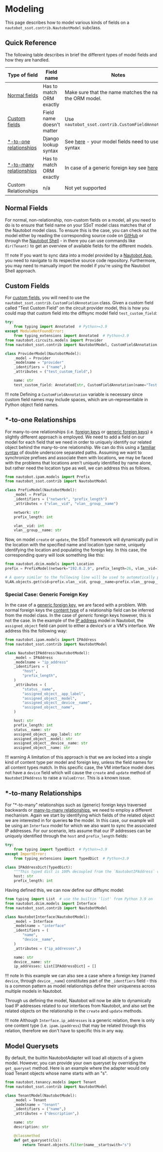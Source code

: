 # Modeling

This page describes how to model various kinds of fields on a `nautobot_ssot.contrib.NautobotModel` subclass.

## Quick Reference

The following table describes in brief the different types of model fields and how they are handled.

| Type of field                                      | Field name                | Notes                                                                                                                                            | Applies to                                                                                                                                                                                                              |
|----------------------------------------------------|---------------------------|--------------------------------------------------------------------------------------------------------------------------------------------------|-------------------------------------------------------------------------------------------------------------------------------------------------------------------------------------------------------------------------|
| [Normal fields](#normal-fields)                    | Has to match ORM exactly  | Make sure that the name matches the name in the ORM model.                                                                                       | Fields that are neither custom fields nor relations                                                                                                                                                              |
| [Custom fields](#custom-fields)                    | Field name doesn't matter | Use `nautobot_ssot.contrib.CustomFieldAnnotation`                                                                                                | [Nautobot custom fields](https://docs.nautobot.com/projects/core/en/stable/user-guides/custom-fields/?h=custom+fields)                                                                                                  |
| [*-to-one relationships](#-to-one-relationships)   | Django lookup syntax      | See [here](https://docs.djangoproject.com/en/3.2/topics/db/queries/#lookups-that-span-relationships) - your model fields need to use this syntax | `django.db.models.OneToOneField`, `django.db.models.ForeignKey`, `django.contrib.contenttypes.fields.GenericForeignKey`                                                                                                 |
| [*-to-many relationships](#-to-many-relationships) | Has to match ORM exactly  | In case of a generic foreign key see [here](#special-case-generic-foreign-key)                                                                   | `django.db.models.ManyToManyField`, `django.contrib.contenttypes.fields.GenericRelation`, `django.db.models.ForeignKey` [backwards](https://docs.djangoproject.com/en/3.2/topics/db/queries/#backwards-related-objects) |
| Custom Relationships | n/a | Not yet supported | https://docs.nautobot.com/projects/core/en/stable/models/extras/relationship/ |


## Normal Fields

For normal, non-relationship, non-custom fields on a model, all you need to do is to ensure that field name on your SSoT model class matches that of the Nautobot model class. To ensure this is the case, you can check out the model either by reading the corresponding source code on [GitHub](https://github.com/nautobot/nautobot) or through the [Nautobot Shell](https://docs.nautobot.com/projects/core/en/stable/administration/nautobot-shell/) - in there you can use commands like `dir(Tenant)` to get an overview of available fields for the different models.

!!! note
    If you want to sync data into a model provided by a [Nautobot App](https://docs.nautobot.com/projects/core/en/stable/plugins/), you need to navigate to its respective source code repository. Furthermore, you may need to manually import the model if you're using the Nautobot Shell approach.

## Custom Fields

For [custom fields](https://docs.nautobot.com/projects/core/en/stable/models/extras/customfield/), you will need to use the `nautobot_ssot.contrib.CustomFieldAnnotation` class. Given a custom field called "Test Custom Field" on the circuit provider model, this is how you could map that custom field into the diffsync model field `test_custom_field`:

```python
try:
    from typing import Annotated  # Python>=3.9
except ModuleNotFoundError:
    from typing_extensions import Annotated  # Python<3.9
from nautobot.circuits.models import Provider
from nautobot_ssot.contrib import NautobotModel, CustomFieldAnnotation

class ProviderModel(NautobotModel):
    _model = Provider
    _modelname = "provider"
    _identifiers = ("name",)
    _attributes = ("test_custom_field",)

    name: str
    test_custom_field: Annotated[str, CustomFieldAnnotation(name="Test Custom Field")]
```

!!! note
    Defining a `CustomFieldAnnotation` variable is necessary since custom field names may include spaces, which are un-representable in Python object field names.

## *-to-one Relationships

For many-to-one relationships (i.e. [foreign keys](https://docs.djangoproject.com/en/3.2/topics/db/examples/many_to_one/) or [generic foreign keys](https://docs.djangoproject.com/en/3.2/ref/contrib/contenttypes/#generic-relations)) a slightly different approach is employed. We need to add a field on our model for each field that we need in order to uniquely identify our related object behind the many-to-one relationship. We can do this using a [familiar syntax](https://docs.djangoproject.com/en/3.2/topics/db/queries/#lookups-that-span-relationships) of double underscore separated paths. Assuming we want to synchronize prefixes and associate them with locations, we may be faced with the problems that locations aren't uniquely identified by name alone, but rather need the location type as well, we can address this as follows.

```python
from nautobot.ipam.models import Prefix
from nautobot_ssot.contrib import NautobotModel

class PrefixModel(NautobotModel):
    _model = Prefix
    _identifiers = ("network", "prefix_length")
    _attributes = ("vlan__vid", "vlan__group__name")

    network: str
    prefix_length: int

    vlan__vid: int
    vlan__group__name: str
```

Now, on model `create` or `update`, the SSoT framework will dynamically pull in the location with the specified name and location type name, uniquely identifying the location and populating the foreign key. In this case, the corresponding query will look something like this:

```python
from nautobot.dcim.models import Location
prefix = PrefixModel(network="192.0.2.0", prefix_length=26, vlan__vid=1000, vlan__group__name="Datacenter")

# A query similar to the following line will be used to automatically populate the foreign key field upon `prefix.create`
VLAN.objects.get(vid=prefix.vlan__vid, group__name=prefix.vlan__group__name)
```

### Special Case: Generic Foreign Key

In the case of a [generic foreign key](https://docs.djangoproject.com/en/3.2/topics/db/examples/many_to_many/), we are faced with a problem. With normal foreign keys the [content type](https://docs.djangoproject.com/en/3.2/ref/contrib/contenttypes/) of a relationship field can be inferred from the model class. In the case of *generic* foreign keys however, this is not the case. In the example of the [IP address](https://docs.nautobot.com/projects/core/en/stable/models/ipam/ipaddress/?h=ip+address) model in Nautobot, the `assigned_object` field can point to either a device's or a VM's interface. We address this the following way:

```python
from nautobot.ipam.models import IPAddress
from nautobot_ssot.contrib import NautobotModel

class NautobotIPAddress(NautobotModel):
    _model = IPAddress
    _modelname = "ip_address"
    _identifiers = (
        "host",
        "prefix_length",
    )
    _attributes = (
        "status__name",
        "assigned_object__app_label",
        "assigned_object__model",
        "assigned_object__device__name",
        "assigned_object__name",
    )

    host: str
    prefix_length: int
    status__name: str
    assigned_object__app_label: str
    assigned_object__model: str
    assigned_object__device__name: str
    assigned_object__name: str
```

!!! warning
    A limitation of this approach is that we are locked into a single kind of content type per model and foreign key, unless the field names for all content types match. In this specific case, the VM interface model does not have a `device` field which will cause the `create` and `update` method of `NautobotIPAddress` to raise a `ValueError`. This is a known issue.

## *-to-many Relationships

For "*-to-many" relationships such as (generic) foreign keys traversed backwards or [many-to-many relationships](https://docs.djangoproject.com/en/3.2/topics/db/examples/many_to_many/), we need to employ a different mechanism. Again we start by identifying which fields of the related object we are interested in for queries **to** the model. In this case, our example will be using an `Interface` model for which we also want to sync the associated IP addresses. For our scenario, lets assume that our IP addresses can be uniquely identified through the `host` and `prefix_length` fields:

```python
try:
    from typing import TypedDict  # Python>=3.9
except ImportError:
    from typing_extensions import TypedDict  # Python<3.9

class IPAddressDict(TypedDict):
    """This typed dict is 100% decoupled from the `NautobotIPAddress` class defined above."""
    host: str
    prefix_length: int
```

Having defined this, we can now define our diffsync model:

```python
from typing import List  # use the builtin 'list' from Python 3.9 on
from nautobot.dcim.models import Interface
from nautobot_ssot.contrib import NautobotModel

class NautobotInterface(NautobotModel):
    _model = Interface
    _modelname = "interface"
    _identifiers = (
        "name",
        "device__name",
    )
    _attributes = ("ip_addresses",)

    name: str
    device__name: str
    ip_addresses: List[IPAddressDict] = []
```

!!! note
    In this example we can also see a case where a foreign key (named `device`, through `device__name`) constitutes part of the `_identfiers` field - this is a common pattern as model relationships define their uniqueness across multiple models in Nautobot.

Through us defining the model, Nautobot will now be able to dynamically load IP addresses related to our interfaces from Nautobot, and also set the related objects on the relationship in the `create` and `update` methods. 

!!! note
    Although `Interface.ip_addresses` is a generic relation, there is only one content type (i.e. `ipam.ipaddress`) that may be related through this relation, therefore we don't have to specific this in any way.


## Model Querysets

By default, the builtin NautobotAdapter will load all objects of a given model. However, you can provide your own queryset by overriding the `get_queryset` method. Here is an example where the adapter would only load Tenant objects whose name starts with an "s".

```python
from nautobot.tenancy.models import Tenant
from nautobot_ssot.contrib import NautobotModel

class TenantModel(NautobotModel):
    _model = Tenant
    _modelname = "tenant"
    _identifiers = ("name",)
    _attributes = ("description",)

    name: str
    description: str

    @classmethod
    def get_queryset(cls):
        return Tenant.objects.filter(name__startswith="s")
```